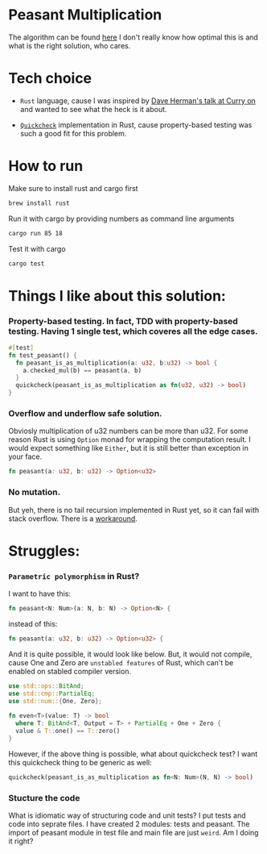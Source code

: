 # Peasant Multiplication

The algorithm can be found [here](http://www.cut-the-knot.org/Curriculum/Algebra/PeasantMultiplication.shtml)
I don't really know how optimal this is and what is the right solution, who cares.

# Tech choice

 - `Rust` language, cause I was inspired by [Dave Herman's talk at Curry on](https://www.youtube.com/watch?v=9OHcJzJQ2Nk) and wanted to see what the heck is it about.

 - [`Quickcheck`](https://github.com/BurntSushi/quickcheck) implementation in Rust, cause property-based testing was such a good fit for this problem.

# How to run

Make sure to install rust and cargo first
```sh
brew install rust
```

Run it with cargo by providing numbers as command line arguments
```sh
cargo run 85 18
```

Test it with cargo
```sh
cargo test
```

# Things I like about this solution:

### Property-based testing. In fact, TDD with property-based testing. Having 1 single test, which coveres all the edge cases.

```rust
#[test]
fn test_peasant() {
  fn peasant_is_as_multiplication(a: u32, b:u32) -> bool {
    a.checked_mul(b) == peasant(a, b)
  }
  quickcheck(peasant_is_as_multiplication as fn(u32, u32) -> bool)
}
```

### Overflow and underflow safe solution.

Obviosly multiplication of u32 numbers can be more than u32. For some reason Rust is using `Option` monad for wrapping the computation result. I would expect something like `Either`, but it is still better than exception in your face.

```rust
fn peasant(a: u32, b: u32) -> Option<u32> 
```

### No mutation. 
 But yeh, there is no tail recursion implemented in Rust yet, so it can fail with stack overflow. There is a [workaround](https://crates.io/crates/stacker).

# Struggles:

### `Parametric polymorphism` in Rust?

I want to have this:
 ```rust
fn peasant<N: Num>(a: N, b: N) -> Option<N> {
```
instead of this:
 ```rust
fn peasant(a: u32, b: u32) -> Option<u32> {
```

And it is quite possible, it would look like below. But, it would not compile, cause One and Zero are `unstabled features` of Rust, which can't be enabled on stabled compiler version.

```rust
use std::ops::BitAnd;
use std::cmp::PartialEq;
use std::num::{One, Zero};
  
fn even<T>(value: T) -> bool 
  where T: BitAnd<T, Output = T> + PartialEq + One + Zero {
  value & T::one() == T::zero()
}
```

However, if the above thing is possible, what about quickcheck test? I want this quickcheck thing to be generic as well:

```rust
quickcheck(peasant_is_as_multiplication as fn<N: Num>(N, N) -> bool)
```

### Stucture the code
What is idiomatic way of structuring code and unit tests? I put tests and code into seprate files. I have created 2 modules: tests and peasant. The import of peasant module in test file and main file are just `weird`. Am I doing it right?